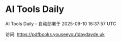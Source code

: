 # AI Tools Daily

AI Tools Daily - 自动部署于 2025-09-10 16:37:57 UTC

访问: https://pdfbooks.youseeyou1daydayde.uk
